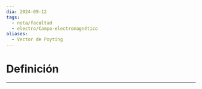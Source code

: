 ```yaml
---
dia: 2024-09-12
tags:
  - nota/facultad
  - electro/Campo-electromagnético
aliases:
  - Vector de Poyting
---
```

# Definición
---
